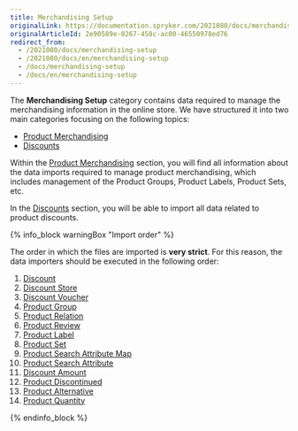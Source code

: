 ```yaml
---
title: Merchandising Setup
originalLink: https://documentation.spryker.com/2021080/docs/merchandising-setup
originalArticleId: 2e90589e-0267-458c-ac00-46550978ed76
redirect_from:
  - /2021080/docs/merchandising-setup
  - /2021080/docs/en/merchandising-setup
  - /docs/merchandising-setup
  - /docs/en/merchandising-setup
---
```


The **Merchandising Setup** category contains data required to manage the merchandising information in the online store. We have structured it into two main categories focusing on the following topics:

* [Product Merchandising](/docs/scos/dev/data-import/{{page.version}}data-import-categories/merchandising-setup/product-merchandising/product-merchandising.html)
* [ Discounts](/docs/scos/dev/data-import/{{page.version}}data-import-categories/merchandising-setup/discounts/discounts.html)

Within the [Product Merchandising](/docs/scos/dev/data-import/{{page.version}}data-import-categories/merchandising-setup/product-merchandising/product-merchandising.html) section, you will find all information about the data imports required to manage product merchandising, which includes management of the Product Groups, Product Labels, Product Sets, etc.

In the [ Discounts](/docs/scos/dev/data-import/{{page.version}}data-import-categories/merchandising-setup/discounts/discounts.html) section, you will be able to import all data related to product discounts.

{% info_block warningBox "Import order" %}

The order in which the files are imported is **very strict**. For this reason, the data importers should be executed in the following order:

1. [Discount](/docs/scos/dev/data-import/{{page.version}}data-import-categories/merchandising-setup/discounts/file-details-discount.csv.html)
2. [Discount Store](/docs/scos/dev/data-import/{{page.version}}data-import-categories/merchandising-setup/discounts/file-details-discount-store.csv.html)
3. [Discount Voucher](/docs/scos/dev/data-import/{{page.version}}data-import-categories/merchandising-setup/discounts/file-details-discount-voucher.csv.html)
4. [Product Group](/docs/scos/dev/data-import/{{page.version}}data-import-categories/merchandising-setup/product-merchandising/file-details-product-group.csv.html)
5. [Product Relation](/docs/scos/dev/data-import/{{page.version}}data-import-categories/merchandising-setup/product-merchandising/file-details-product-relation.csv.html)
6. [Product Review](/docs/scos/dev/data-import/{{page.version}}data-import-categories/merchandising-setup/product-merchandising/file-details-product-review.csv.html)
7. [Product Label](/docs/scos/dev/data-import/{{page.version}}data-import-categories/merchandising-setup/product-merchandising/file-details-product-label.csv.html)
8. [Product Set](/docs/scos/dev/data-import/{{page.version}}data-import-categories/merchandising-setup/product-merchandising/file-details-product-set.csv.html)
9. [Product Search Attribute Map](/docs/scos/dev/data-import/{{page.version}}data-import-categories/merchandising-setup/product-merchandising/file-details-product-search-attribute-map.csv.html)
10. [Product Search Attribute](/docs/scos/dev/data-import/{{page.version}}data-import-categories/merchandising-setup/product-merchandising/file-details-product-search-attribute.csv.html)
1. [Discount Amount](/docs/scos/dev/data-import/{{page.version}}data-import-categories/merchandising-setup/discounts/file-details-discount-amount.csv.html)
2. [Product Discontinued](/docs/scos/dev/data-import/{{page.version}}data-import-categories/merchandising-setup/product-merchandising/file-details-product-discontinued.csv.html)
3. [Product Alternative](/docs/scos/dev/data-import/{{page.version}}data-import-categories/merchandising-setup/product-merchandising/file-details-product-alternative.csv.html)
4. [Product Quantity](/docs/scos/dev/data-import/{{page.version}}data-import-categories/merchandising-setup/product-merchandising/file-details-product-quantity.csv.html)


{% endinfo_block %}
